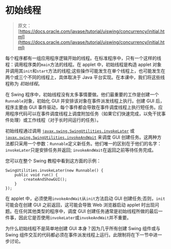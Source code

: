 # 初始线程

> 原文： [https://docs.oracle.com/javase/tutorial/uiswing/concurrency/initial.html](https://docs.oracle.com/javase/tutorial/uiswing/concurrency/initial.html)

每个程序都有一组应用程序逻辑开始的线程。在标准程序中，只有一个这样的线程：调用程序类的`main`方法的线程。在 applet 中，初始线程是构造 applet 对象并调用其`init`和`start`方法的线程;这些操作可能发生在单个线程上，也可能发生在两个或三个不同的线程上，具体取决于 Java 平台实现。在本课中，我们将这些线程称为 _初始线程_。

在 Swing 程序中，初始线程没有太多事情要做。他们最重要的工作是创建一个`Runnable`对象，初始化 GUI 并安排该对象在事件派发线程上执行。创建 GUI 后，程序主要由 GUI 事件驱动，每个事件都会导致在事件调度线程上执行短任务。应用程序代码可以在事件调度线程上调度附加任务（如果它们快速完成，以免干扰事件处理）或工作线程（对于长时间运行的任务）。

初始线程通过调用 [`javax.swing.SwingUtilities.invokeLater`](https://docs.oracle.com/javase/8/docs/api/javax/swing/SwingUtilities.html#invokeLater-java.lang.Runnable-) 或 [`javax.swing.SwingUtilities.invokeAndWait`](https://docs.oracle.com/javase/8/docs/api/javax/swing/SwingUtilities.html#invokeAndWait-java.lang.Runnable-) 来调度 GUI 创建任务。这两种方法都只采用一个参数：`Runnable`定义新任务。他们唯一的区别在于他们的名字：`invokeLater`只是安排任务并返回; `invokeAndWait`在返回之前等待任务完成。

您可以在整个 Swing 教程中看到这方面的示例：

```
SwingUtilities.invokeLater(new Runnable() {
    public void run() {
        createAndShowGUI();
    }
});

```

在 applet 中，必须使用`invokeAndWait`从`init`方法启动 GUI 创建任务;否则，`init`可能会在创建 GUI 之前返回，这可能会导致 Web 浏览器启动 applet 时出现问题。在任何其他类型的程序中，调度 GUI 创建任务通常是初始线程所做的最后一件事，因此它是否使用`invokeLater`或`invokeAndWait`并不重要。

为什么初始线程不是简单地创建 GUI 本身？因为几乎所有创建 Swing 组件或与 Swing 组件交互的代码都必须在事件派发线程上运行。此限制将在下一节中进一步讨论。